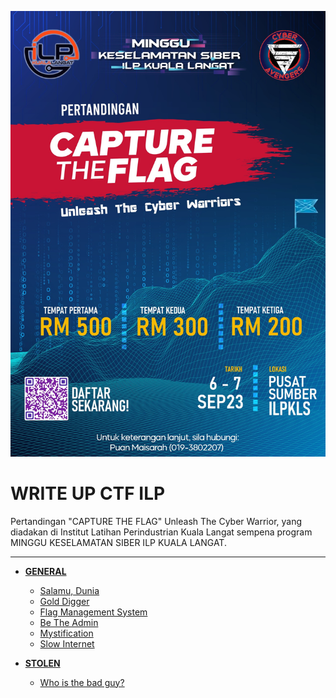 ![image info](CTFILP/368214536_1269997957221253_7629467549862697930_n.jpg)

<h1> WRITE UP CTF ILP </h1>
Pertandingan "CAPTURE THE FLAG" Unleash The Cyber Warrior, yang diadakan di Institut Latihan Perindustrian Kuala Langat sempena program MINGGU KESELAMATAN SIBER ILP KUALA LANGAT.

<HR>

+ <b><a href="#GENERAL" id="GENERAL">GENERAL</a></b>
    - <a href="#Salamu" id="Salamu">Salamu, Dunia</a>
    - <a href="#Gold" id="Gold">Gold Digger</a>
    - <a href="#Manage" id="Manage">Flag Management System</a>
    - <a href="#Admin" id="Admin">Be The Admin</a>
    - <a href="#Mystification" id="Mystification">Mystification</a>
    - <a href="#Slow" id="Slow">Slow Internet</a>

+ <b><a href="#STOLEN" id="STOLEN">STOLEN</a></b>
    - <a href="#Whobad" id="Whobad">Who is the bad guy?</a>
